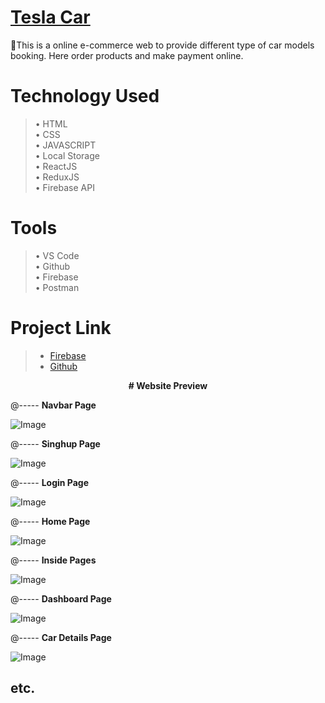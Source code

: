 #  [Tesla Car](https://www.tesla.com/) 

🚗This is a online e-commerce web to provide different type of car models booking. Here order products and make payment online.


# Technology Used
> •	HTML <br>
> •	CSS <br>
> •	JAVASCRIPT <br>
> •	Local Storage <br>
> •	ReactJS <br>
> • ReduxJS <br>
> •	Firebase API <br>

# Tools
> •	VS Code <br>
> •	Github <br>
> •	Firebase <br>
> •	Postman <br>

# Project Link
> - [Firebase](https://tesla-e3c24.web.app/)
> - [Github](https://zoomcarclone.hashnode.dev/zoomcarclone)


<p align="center"><b># Website Preview</b></p>

 @----- **Navbar Page**

![Image](https://user-images.githubusercontent.com/88626935/213437826-c56077ae-12ec-4072-9a13-b7b59be3afa2.PNG)

@----- **Singhup Page**

![Image](https://user-images.githubusercontent.com/88626935/213438194-42b08860-04d9-4b62-9f0c-c2527d793a37.PNG)

@----- **Login Page**

![Image](https://user-images.githubusercontent.com/88626935/213438313-d0f1fb6c-3899-4941-adc6-bfabd3d6d75e.PNG)

@----- **Home Page**

![Image](https://user-images.githubusercontent.com/88626935/213438442-84521f59-0856-42a7-b7a2-50be63f64204.PNG)

@----- **Inside Pages**

![Image](https://user-images.githubusercontent.com/88626935/213811444-0534d50d-7e4d-447a-96c9-c3c9667ed417.PNG)

@----- **Dashboard Page**

![Image](https://user-images.githubusercontent.com/88626935/213438837-f0e8c9e7-6b18-41ec-990b-590a106f632e.PNG)

@----- **Car Details Page**

![Image](https://user-images.githubusercontent.com/88626935/213811009-6254dbe9-e000-42dd-b38a-c79fce0eaa0f.PNG)




## etc.
